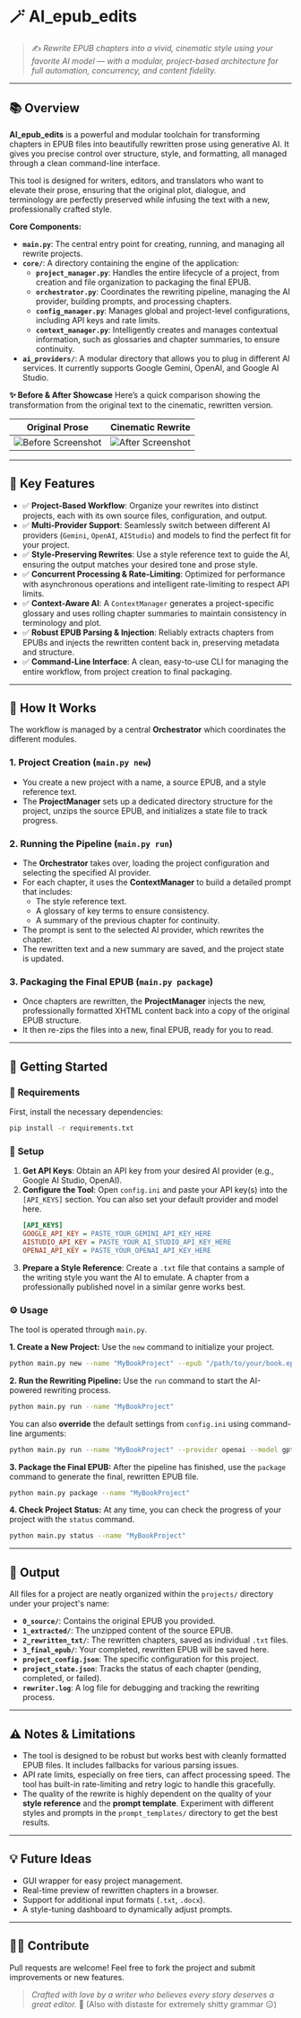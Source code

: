 # 🪄 AI\_epub\_edits

> ✍️ *Rewrite EPUB chapters into a vivid, cinematic style using your favorite AI model — with a modular, project-based architecture for full automation, concurrency, and content fidelity.*

-----

## 📚 **Overview**

**AI\_epub\_edits** is a powerful and modular toolchain for transforming chapters in EPUB files into beautifully rewritten prose using generative AI. It gives you precise control over structure, style, and formatting, all managed through a clean command-line interface.

This tool is designed for writers, editors, and translators who want to elevate their prose, ensuring that the original plot, dialogue, and terminology are perfectly preserved while infusing the text with a new, professionally crafted style.

**Core Components:**

  - **`main.py`**: The central entry point for creating, running, and managing all rewrite projects.
  - **`core/`**: A directory containing the engine of the application:
      - **`project_manager.py`**: Handles the entire lifecycle of a project, from creation and file organization to packaging the final EPUB.
      - **`orchestrator.py`**: Coordinates the rewriting pipeline, managing the AI provider, building prompts, and processing chapters.
      - **`config_manager.py`**: Manages global and project-level configurations, including API keys and rate limits.
      - **`context_manager.py`**: Intelligently creates and manages contextual information, such as glossaries and chapter summaries, to ensure continuity.
  - **`ai_providers/`**: A modular directory that allows you to plug in different AI services. It currently supports Google Gemini, OpenAI, and Google AI Studio.

**✨ Before & After Showcase**
Here’s a quick comparison showing the transformation from the original text to the cinematic, rewritten version.

| Original Prose | Cinematic Rewrite |
| :---: | :---: |
| ![Before Screenshot](assets/before.jpg) | ![After Screenshot](assets/after.jpg) |


-----

## 🎯 **Key Features**

  - ✅ **Project-Based Workflow**: Organize your rewrites into distinct projects, each with its own source files, configuration, and output.
  - ✅ **Multi-Provider Support**: Seamlessly switch between different AI providers (`Gemini`, `OpenAI`, `AIStudio`) and models to find the perfect fit for your project.
  - ✅ **Style-Preserving Rewrites**: Use a style reference text to guide the AI, ensuring the output matches your desired tone and prose style.
  - ✅ **Concurrent Processing & Rate-Limiting**: Optimized for performance with asynchronous operations and intelligent rate-limiting to respect API limits.
  - ✅ **Context-Aware AI**: A `ContextManager` generates a project-specific glossary and uses rolling chapter summaries to maintain consistency in terminology and plot.
  - ✅ **Robust EPUB Parsing & Injection**: Reliably extracts chapters from EPUBs and injects the rewritten content back in, preserving metadata and structure.
  - ✅ **Command-Line Interface**: A clean, easy-to-use CLI for managing the entire workflow, from project creation to final packaging.

-----

## 🧠 **How It Works**

The workflow is managed by a central **Orchestrator** which coordinates the different modules.

### 1\. **Project Creation** (`main.py new`)

  - You create a new project with a name, a source EPUB, and a style reference text.
  - The **ProjectManager** sets up a dedicated directory structure for the project, unzips the source EPUB, and initializes a state file to track progress.

### 2\. **Running the Pipeline** (`main.py run`)

  - The **Orchestrator** takes over, loading the project configuration and selecting the specified AI provider.
  - For each chapter, it uses the **ContextManager** to build a detailed prompt that includes:
      - The style reference text.
      - A glossary of key terms to ensure consistency.
      - A summary of the previous chapter for continuity.
  - The prompt is sent to the selected AI provider, which rewrites the chapter.
  - The rewritten text and a new summary are saved, and the project state is updated.

### 3\. **Packaging the Final EPUB** (`main.py package`)

  - Once chapters are rewritten, the **ProjectManager** injects the new, professionally formatted XHTML content back into a copy of the original EPUB structure.
  - It then re-zips the files into a new, final EPUB, ready for you to read.

-----

## 🚀 **Getting Started**

### 🔗 **Requirements**

First, install the necessary dependencies:

```bash
pip install -r requirements.txt
```

### 🔑 **Setup**

1.  **Get API Keys**: Obtain an API key from your desired AI provider (e.g., Google AI Studio, OpenAI).
2.  **Configure the Tool**: Open `config.ini` and paste your API key(s) into the `[API_KEYS]` section. You can also set your default provider and model here.
    ```ini
    [API_KEYS]
    GOOGLE_API_KEY = PASTE_YOUR_GEMINI_API_KEY_HERE
    AISTUDIO_API_KEY = PASTE_YOUR_AI_STUDIO_API_KEY_HERE
    OPENAI_API_KEY = PASTE_YOUR_OPENAI_API_KEY_HERE
    ```
3.  **Prepare a Style Reference**: Create a `.txt` file that contains a sample of the writing style you want the AI to emulate. A chapter from a professionally published novel in a similar genre works best.

### ⚙️ **Usage**

The tool is operated through `main.py`.

**1. Create a New Project:**
Use the `new` command to initialize your project.

```bash
python main.py new --name "MyBookProject" --epub "/path/to/your/book.epub" --style_ref "/path/to/style.txt"
```

**2. Run the Rewriting Pipeline:**
Use the `run` command to start the AI-powered rewriting process.

```bash
python main.py run --name "MyBookProject"
```

You can also **override** the default settings from `config.ini` using command-line arguments:

```bash
python main.py run --name "MyBookProject" --provider openai --model gpt-4o --start 5 --end 10
```

**3. Package the Final EPUB:**
After the pipeline has finished, use the `package` command to generate the final, rewritten EPUB file.

```bash
python main.py package --name "MyBookProject"
```

**4. Check Project Status:**
At any time, you can check the progress of your project with the `status` command.

```bash
python main.py status --name "MyBookProject"
```

-----

## 📁 **Output**

All files for a project are neatly organized within the `projects/` directory under your project's name:

  - **`0_source/`**: Contains the original EPUB you provided.
  - **`1_extracted/`**: The unzipped content of the source EPUB.
  - **`2_rewritten_txt/`**: The rewritten chapters, saved as individual `.txt` files.
  - **`3_final_epub/`**: Your completed, rewritten EPUB will be saved here.
  - **`project_config.json`**: The specific configuration for this project.
  - **`project_state.json`**: Tracks the status of each chapter (pending, completed, or failed).
  - **`rewriter.log`**: A log file for debugging and tracking the rewriting process.

-----

## ⚠️ **Notes & Limitations**

  - The tool is designed to be robust but works best with cleanly formatted EPUB files. It includes fallbacks for various parsing issues.
  - API rate limits, especially on free tiers, can affect processing speed. The tool has built-in rate-limiting and retry logic to handle this gracefully.
  - The quality of the rewrite is highly dependent on the quality of your **style reference** and the **prompt template**. Experiment with different styles and prompts in the `prompt_templates/` directory to get the best results.

-----

## 💡 **Future Ideas**

  - GUI wrapper for easy project management.
  - Real-time preview of rewritten chapters in a browser.
  - Support for additional input formats (`.txt`, `.docx`).
  - A style-tuning dashboard to dynamically adjust prompts.

-----

## 🧙‍♂️ **Contribute**

Pull requests are welcome\! Feel free to fork the project and submit improvements or new features.

> *Crafted with love by a writer who believes every story deserves a great editor.* 💜
> (Also with distaste for extremely shitty grammar 😑)